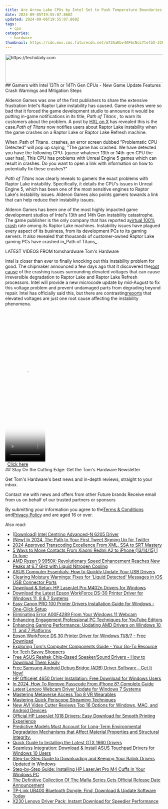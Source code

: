 ```yaml
---
title: Are Arrow Lake CPUs by Intel Set to Push Temperature Boundaries Beyond Current Models?
date: 2024-09-05T19:55:07.860Z
updated: 2024-09-06T19:55:07.860Z
tags:
  - cpu
categories:
  - hardware
thumbnail: https://cdn.mos.cms.futurecdn.net/m73AaKbv4AF6cNcLYtefbX-320-80.jpg
---
```


<!-- affiliate ads begin -->
<a href="https://aidotcom.pxf.io/c/5597632/2134503/19576" target="_top" id="2134503">
  <img src="//a.impactradius-go.com/display-ad/19576-2134503" border="0" alt="https://techidaily.com" width="728" height="90"/>
</a>
<img height="0" width="0" src="https://aidotcom.pxf.io/i/5597632/2134503/19576" style="position:absolute;visibility:hidden;" border="0" />
<!-- affiliate ads end -->
## Gamers with Intel 13Th or 14Th Gen CPUs - New Game Update Features Crash Warnings and Mitigation Steps

Alderon Games was one of the first publishers to share the extensive frustration Intel's Raptor Lake instability has caused. Game crashes were so bad that it forced the game development studio to announce it would be putting in-game notifications in its title, _Path of Titans_ , to warn its customers about the problem. A post by [HXL on X](https://x.com/9550pro/status/1816660855196647577) has revealed this is the case._Path of Titans_ now notifies users about Raptor Lake instability when the game crashes on a Raptor Lake or Raptor Lake Refresh machine.

 When_Path of Titans_ crashes, an error screen dubbed "Problematic CPU Detected" will pop up saying, "The game has crashed. We have detected you have the following CPU: \[queue whatever 13th or 14th-gen CPU the user has\], This CPU has problems with Unreal Engine 5 games which can result in crashes. Do you want to open a link with information on how to potentially fix these crashes?"

_Path of Titans_ now clearly reveals to gamers the exact problems with Raptor Lake instability. Specifically, it details the CPU's issues in Unreal Engine 5, which has been one of the most sensitive engines to Raptor Lake's instability issues. Alderon Games also points gamers towards a link that can help reduce their instability issues.

 Alderon Games has been one of the most highly impacted game development studios of Intel's 13th and 14th Gen instability catastrophe. The game publisher is the only company that has reported a[virtual 100% crash](https://www.tomshardware.com/pc-components/cpus/game-publisher-claims-100-crash-rate-with-intel-cpus-alderon-games-says-company-sells-defective-13th-and-14th-gen-chips) rate among its Raptor Lake machines. Instability issues have plagued every aspect of its business, from its development PCs to its gaming servers. It also revealed that thousands of customer-owned Raptor Lake gaming PCs have crashed in_Path of Titans_ .

 LATEST VIDEOS FROM tomshardware Tom's Hardware

 Intel is closer than ever to finally knocking out this instability problem for good. The chipmaker announced a few days ago that it discovered the[root cause](https://www.tomshardware.com/pc-components/cpus/intel-finally-announces-a-solution-for-cpu-crashing-errors-claims-elevated-voltages-are-the-root-cause-fix-coming-by-mid-august) of the crashing issues surrounding elevated voltages that can cause irreversible degradation to Raptor Lake and Raptor Lake Refresh processors. Intel will provide a new microcode update by mid-August to fix this voltage problem and prevent undamaged parts from degrading beyond repair. Intel has officially said this, but there are contrasting[reports](https://www.tomshardware.com/pc-components/cpus/leaked-internal-reports-allegedly-reveal-intels-instability-problems-are-not-over-elevated-voltages-could-be-only-one-of-the-causes-of-cpu-crashing) that elevated voltages are just one root cause affecting the instability phenomena.

<!-- affiliate ads begin -->
<span id="1993651">
					<video width="128" height="480" style="cursor:pointer"
           poster="//a.impactradius-go.com/display-clicktoplayimage/1993651.png"
           onclick="if(!this.playClicked){this.play();this.setAttribute('controls',true);this.playClicked=true;}">
	   <source src="//a.impactradius-go.com/display-ad/22993-1993651">
	   <img src="//a.impactradius-go.com/display-clicktoplayimage/1993651.png" style="border: none; height: 100%; width: 100%; object-fit: contain">
	</video>
	<div style="width:80px;text-align:center"><a href="javascript:window.open(decodeURIComponent('https%3A%2F%2Fhomestyler.sjv.io%2Fc%2F5597632%2F1993651%2F22993'), '_blank');void(0);">Click here</a></div>
</span>
<img height="0" width="0" src="https://imp.pxf.io/i/5597632/1993651/22993" style="position:absolute;visibility:hidden;" border="0" />
<!-- affiliate ads end -->
## Stay On the Cutting Edge: Get the Tom's Hardware Newsletter

 Get Tom's Hardware's best news and in-depth reviews, straight to your inbox.

 Contact me with news and offers from other Future brands  Receive email from us on behalf of our trusted partners or sponsors

 By submitting your information you agree to the[Terms & Conditions](https://futureplc.com/terms-conditions/) and[Privacy Policy](https://futureplc.com/privacy-policy/) and are aged 16 or over.


<ins class="adsbygoogle"
     style="display:block"
     data-ad-format="autorelaxed"
     data-ad-client="ca-pub-7571918770474297"
     data-ad-slot="1223367746"></ins>



<ins class="adsbygoogle"
     style="display:block"
     data-ad-client="ca-pub-7571918770474297"
     data-ad-slot="8358498916"
     data-ad-format="auto"
     data-full-width-responsive="true"></ins>

<span class="atpl-alsoreadstyle">Also read:</span>
<div><ul>
<li><a href="https://hardware-updates.techidaily.com/download-intel-centrino-advanced-n-6205-driver/"><u>[Download] Intel Centrino Advanced-N 6205 Driver</u></a></li>
<li><a href="https://twitter-videos.techidaily.com/new-in-2024-the-path-to-your-first-tweet-signing-up-for-twitter/"><u>[New] In 2024, The Path to Your First Tweet Signing Up for Twitter</u></a></li>
<li><a href="https://some-skills.techidaily.com/2024-approved-transcoding-excellence-from-xml-ssa-to-srt-mastery/"><u>2024 Approved Transcoding Excellence From XML, SSA to SRT Mastery</u></a></li>
<li><a href="https://blog-min.techidaily.com/5-ways-to-move-contacts-from-xiaomi-redmi-a2-to-iphone-131415-drfone-by-drfone-transfer-from-android-transfer-from-android/"><u>5 Ways to Move Contacts From Xiaomi Redmi A2 to iPhone (13/14/15) | Dr.fone</u></a></li>
<li><a href="https://hardware-updates.techidaily.com/amd-ryzen-9-9950x-revolutionary-speed-enhancement-reaches-new-peaks-at-67-ghz-with-liquid-nitrogen-cooling/"><u>AMD Ryzen 9 9950X: Revolutionary Speed Enhancement Reaches New Peaks at 6.7 GHz with Liquid Nitrogen Cooling</u></a></li>
<li><a href="https://hardware-updates.techidaily.com/asus-computer-essentials-how-to-quickly-update-your-usb-drivers/"><u>ASUS Computer Essentials: How to Quickly Update Your USB Drivers</u></a></li>
<li><a href="https://blog-min.techidaily.com/clearing-moisture-warnings-fixes-for-liquid-detected-messages-in-ios-usb-connector-ports/"><u>Clearing Moisture Warnings: Fixes for 'Liquid Detected' Messages in iOS USB Connector Ports</u></a></li>
<li><a href="https://hardware-updates.techidaily.com/download-and-setup-hp-laserjet-pro-m402n-drivers-for-windows/"><u>Download & Setup: HP LaserJet Pro M402n Drivers for Windows</u></a></li>
<li><a href="https://hardware-updates.techidaily.com/download-the-latest-epson-workforce-ds-30-printer-driver-for-windows-11-8-and-7-systems/"><u>Download the Latest Epson WorkForce DS-30 Printer Driver for Windows 11, 8 & 7 Systems</u></a></li>
<li><a href="https://hardware-updates.techidaily.com/easy-canon-pro-100-printer-drivers-installation-guide-for-windows-one-click-setup/"><u>Easy Canon PRO 100 Printer Drivers Installation Guide for Windows - One-Click Setup</u></a></li>
<li><a href="https://win11-tips.techidaily.com/eliminating-error-a00f4289-from-your-windows-11-webcam/"><u>Eliminating Error A00F4289 From Your Windows 11 Webcam</u></a></li>
<li><a href="https://youtube-videos.techidaily.com/enhancing-engagement-professional-pc-techniques-for-youtube-editors/"><u>Enhancing Engagement Professional PC Techniques for YouTube Editors</u></a></li>
<li><a href="https://hardware-updates.techidaily.com/enhancing-gaming-performance-updating-amd-drivers-on-windows-10-11-and-7-platforms/"><u>Enhancing Gaming Performance: Updating AMD Drivers on Windows 10, 11, and 7 Platforms</u></a></li>
<li><a href="https://hardware-updates.techidaily.com/epson-workforce-ds-30-printer-driver-for-windows-1187-free-download/"><u>Epson WorkForce DS 30 Printer Driver for Windows 11/8/7 - Free Download</u></a></li>
<li><a href="https://hardware-updates.techidaily.com/exploring-toms-computer-components-guide-your-go-to-resource-for-tech-savvy-shoppers/"><u>Exploring Tom's Computer Components Guide - Your Go-To Resource for Tech Savvy Shoppers</u></a></li>
<li><a href="https://hardware-updates.techidaily.com/free-asus-realtek-chip-based-speakersound-drivers-how-to-download-them-easily/"><u>Free ASUS Realtek Chip-Based Speaker/Sound Drivers - How to Download Them Easily</u></a></li>
<li><a href="https://hardware-updates.techidaily.com/free-samsung-android-debug-bridge-adb-driver-software-get-it-now/"><u>Free Samsung Android Debug Bridge (ADB) Driver Software - Get It Now!</u></a></li>
<li><a href="https://hardware-updates.techidaily.com/hp-officejet-4650-driver-installation-free-download-for-windows-users/"><u>HP Officejet 4650 Driver Installation: Free Download for Windows Users</u></a></li>
<li><a href="https://ios-unlock.techidaily.com/in-2024-how-to-remove-passcode-from-iphone-8-complete-guide-by-drfone-ios/"><u>In 2024, How To Remove Passcode From iPhone 8? Complete Guide</u></a></li>
<li><a href="https://hardware-updates.techidaily.com/latest-lenovo-webcam-driver-update-for-windows-7-systems/"><u>Latest Lenovo Webcam Driver Update for Windows 7 Systems</u></a></li>
<li><a href="https://fox-direct.techidaily.com/mastering-metaverse-access-top-8-vr-wearables/"><u>Mastering Metaverse Access Top 8 VR Wearables</u></a></li>
<li><a href="https://fox-hovers.techidaily.com/mastering-quick-periscope-streaming-techniques/"><u>Mastering Quick Periscope Streaming Techniques</u></a></li>
<li><a href="https://ai-vdieo-software.techidaily.com/new-avi-video-cutter-reviews-top-16-options-for-windows-mac-and-android-devices/"><u>New AVI Video Cutter Reviews Top 16 Options for Windows, MAC, and Android Devices</u></a></li>
<li><a href="https://hardware-updates.techidaily.com/official-hp-laserjet-1018-drivers-easy-download-for-smooth-printing-experience/"><u>Official HP LaserJet 1018 Drivers: Easy Download for Smooth Printing Experience</u></a></li>
<li><a href="https://hardware-updates.techidaily.com/predictive-models-must-account-for-long-term-environmental-degradation-mechanisms-that-affect-material-properties-and-structural-integrity/"><u>Predictive Models Must Account for Long-Term Environmental Degradation Mechanisms that Affect Material Properties and Structural Integrity.</u></a></li>
<li><a href="https://hardware-updates.techidaily.com/quick-guide-to-installing-the-latest-gtx-1660-drivers/"><u>Quick Guide to Installing the Latest GTX 1660 Drivers</u></a></li>
<li><a href="https://hardware-updates.techidaily.com/seamless-integration-download-and-install-asus-touchpad-drivers-for-windows-10-users/"><u>Seamless Integration: Download & Install ASUS Touchpad Drivers for Windows 10 Users</u></a></li>
<li><a href="https://hardware-updates.techidaily.com/step-by-step-guide-to-downloading-and-keeping-your-ralink-drivers-updated-in-windows/"><u>Step-by-Step Guide to Downloading and Keeping Your Ralink Drivers Updated in Windows</u></a></li>
<li><a href="https://hardware-updates.techidaily.com/step-by-step-guide-installing-hp-laserjet-pro-m4-cuffs-in-your-windows-pc/"><u>Step-by-Step Guide: Installing HP LaserJet Pro M4 Cuffs in Your Windows PC</u></a></li>
<li><a href="https://win-answers.techidaily.com/the-definitive-collection-of-the-mafia-series-gets-official-release-date-announcement/"><u>The Definitive Collection Of The Mafia Series Gets Official Release Date Announcement</u></a></li>
<li><a href="https://hardware-updates.techidaily.com/1722977070766-tp-link-ub400-bluetooth-dongle-find-download-and-update-software-today/"><u>TP-Link UB400 Bluetooth Dongle: Find, Download & Update Software Today</u></a></li>
<li><a href="https://hardware-updates.techidaily.com/x230-lenovo-driver-pack-instant-download-for-speedier-performance/"><u>X230 Lenovo Driver Pack: Instant Download for Speedier Performance</u></a></li>
</ul></div>
